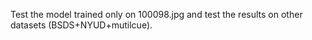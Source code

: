 Test the model trained only on 100098.jpg and test the results on other datasets (BSDS+NYUD+mutilcue).
